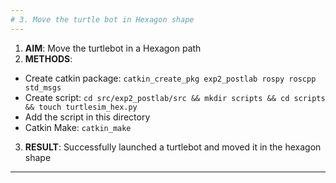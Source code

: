 ```yaml
---
# 3. Move the turtle bot in Hexagon shape
---
```

1. **AIM**: Move the turtlebot in a Hexagon path
2. **METHODS**:
  - Create catkin package: `catkin_create_pkg exp2_postlab rospy roscpp std_msgs`
  - Create script: `cd src/exp2_postlab/src && mkdir scripts && cd scripts && touch turtlesim_hex.py`
  - Add the script in this directory
  - Catkin Make: `catkin_make`
3. **RESULT**: Successfully launched a turtlebot and moved it in the hexagon shape
---
